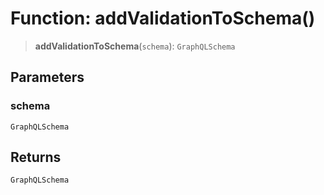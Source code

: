 # Function: addValidationToSchema()

> **addValidationToSchema**(`schema`): `GraphQLSchema`

## Parameters

### schema

`GraphQLSchema`

## Returns

`GraphQLSchema`
